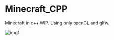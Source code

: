# Minecraft_CPP
Minecraft in c++ WIP. Using only openGL and glfw.

![img1](https://i.imgur.com/PX3HH0u.jpg?1)
